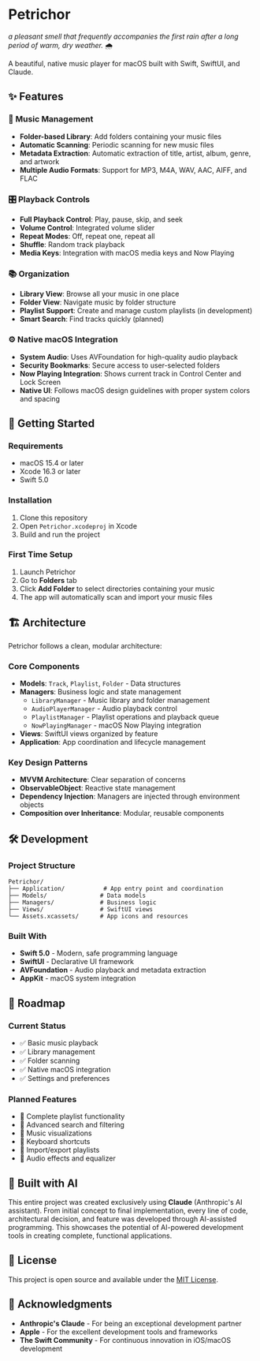 # Petrichor

*a pleasant smell that frequently accompanies the first rain after a long period of warm, dry weather.* 🌧️

A beautiful, native music player for macOS built with Swift, SwiftUI, and Claude.

## ✨ Features

### 🎵 Music Management
- **Folder-based Library**: Add folders containing your music files
- **Automatic Scanning**: Periodic scanning for new music files
- **Metadata Extraction**: Automatic extraction of title, artist, album, genre, and artwork
- **Multiple Audio Formats**: Support for MP3, M4A, WAV, AAC, AIFF, and FLAC

### 🎛️ Playback Controls
- **Full Playback Control**: Play, pause, skip, and seek
- **Volume Control**: Integrated volume slider
- **Repeat Modes**: Off, repeat one, repeat all
- **Shuffle**: Random track playback
- **Media Keys**: Integration with macOS media keys and Now Playing

### 📚 Organization
- **Library View**: Browse all your music in one place
- **Folder View**: Navigate music by folder structure
- **Playlist Support**: Create and manage custom playlists (in development)
- **Smart Search**: Find tracks quickly (planned)

### ⚙️ Native macOS Integration
- **System Audio**: Uses AVFoundation for high-quality audio playback
- **Security Bookmarks**: Secure access to user-selected folders
- **Now Playing Integration**: Shows current track in Control Center and Lock Screen
- **Native UI**: Follows macOS design guidelines with proper system colors and spacing

## 🚀 Getting Started

### Requirements
- macOS 15.4 or later
- Xcode 16.3 or later
- Swift 5.0

### Installation
1. Clone this repository
2. Open `Petrichor.xcodeproj` in Xcode
3. Build and run the project

### First Time Setup
1. Launch Petrichor
2. Go to **Folders** tab
3. Click **Add Folder** to select directories containing your music
4. The app will automatically scan and import your music files

## 🏗️ Architecture

Petrichor follows a clean, modular architecture:

### Core Components
- **Models**: `Track`, `Playlist`, `Folder` - Data structures
- **Managers**: Business logic and state management
  - `LibraryManager` - Music library and folder management
  - `AudioPlayerManager` - Audio playback control
  - `PlaylistManager` - Playlist operations and playback queue
  - `NowPlayingManager` - macOS Now Playing integration
- **Views**: SwiftUI views organized by feature
- **Application**: App coordination and lifecycle management

### Key Design Patterns
- **MVVM Architecture**: Clear separation of concerns
- **ObservableObject**: Reactive state management
- **Dependency Injection**: Managers are injected through environment objects
- **Composition over Inheritance**: Modular, reusable components

## 🛠️ Development

### Project Structure
```
Petrichor/
├── Application/           # App entry point and coordination
├── Models/               # Data models
├── Managers/             # Business logic
├── Views/                # SwiftUI views
└── Assets.xcassets/      # App icons and resources
```

### Built With
- **Swift 5.0** - Modern, safe programming language
- **SwiftUI** - Declarative UI framework
- **AVFoundation** - Audio playback and metadata extraction
- **AppKit** - macOS system integration

## 🎯 Roadmap

### Current Status
- ✅ Basic music playback
- ✅ Library management
- ✅ Folder scanning
- ✅ Native macOS integration
- ✅ Settings and preferences

### Planned Features
- 🔄 Complete playlist functionality
- 🔄 Advanced search and filtering
- 🔄 Music visualizations
- 🔄 Keyboard shortcuts
- 🔄 Import/export playlists
- 🔄 Audio effects and equalizer

## 🤖 Built with AI

This entire project was created exclusively using **Claude** (Anthropic's AI assistant). From initial concept to final implementation, every line of code, architectural decision, and feature was developed through AI-assisted programming. This showcases the potential of AI-powered development tools in creating complete, functional applications.

## 📝 License

This project is open source and available under the [MIT License](LICENSE).

## 🙏 Acknowledgments

- **Anthropic's Claude** - For being an exceptional development partner
- **Apple** - For the excellent development tools and frameworks
- **The Swift Community** - For continuous innovation in iOS/macOS development
